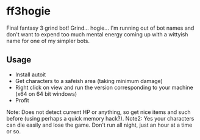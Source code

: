 ff3hogie
========

Final fantasy 3 grind bot! Grind... hogie... I'm running out of bot names and
don't want to expend too much mental energy coming up with a wittyish name for
one of my simpler bots.

Usage
-----

* Install autoit
* Get characters to a safeish area (taking minimum damage)
* Right click on view and run the version corresponding to your machine (x64 on 64 bit windows)
* Profit

Note: Does not detect current HP or anything, so get nice items and such before (using perhaps
a quick memory hack?).
Note2: Yes your characters can die easily and lose the game. Don't run all night, just an hour
at a time or so.